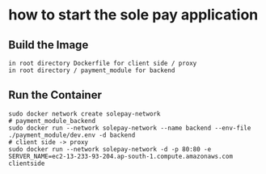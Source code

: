 # how to start the sole pay application

## Build the Image 
```
in root directory Dockerfile for client side / proxy
in root directory / payment_module for backend
```

## Run the Container
```
sudo docker network create solepay-network
# payment_module_backend
sudo docker run --network solepay-network --name backend --env-file ./payment_module/dev.env -d backend
# client side -> proxy
sudo docker run --network solepay-network -d -p 80:80 -e SERVER_NAME=ec2-13-233-93-204.ap-south-1.compute.amazonaws.com clientside
```
